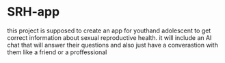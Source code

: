 # SRH-app
this project is supposed to create an app for youthand adolescent to get correct information about sexual reproductive health. it will include an AI chat that will answer their questions and also just have a converastion with them like a friend or a proffessional
